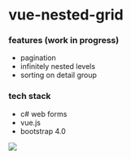 # vue-nested-grid

### features (work in progress)
- pagination
- infinitely nested levels
- sorting on detail group

### tech stack 
- c# web forms
- vue.js
- bootstrap 4.0

<image src='vue-webform/images/comp.jpg'>
